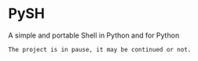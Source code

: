 # PySH
A simple and portable Shell in Python and for Python
 
`The project is in pause, it may be continued or not.` 
